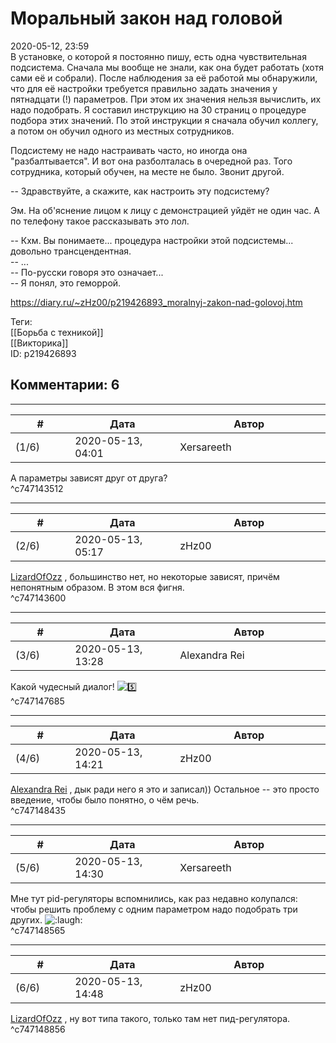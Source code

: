 Моральный закон над головой
===========================

  
2020-05-12, 23:59  
 В установке, о которой я постоянно пишу, есть одна чувствительная подсистема. Сначала мы вообще не знали, как она будет работать (хотя сами её и собрали). После наблюдения за её работой мы обнаружили, что для её настройки требуется правильно задать значения у пятнадцати (!) параметров. При этом их значения нельзя вычислить, их надо подобрать. Я составил инструкцию на 30 страниц о процедуре подбора этих значений. По этой инструкции я сначала обучил коллегу, а потом он обучил одного из местных сотрудников.   
   
 Подсистему не надо настраивать часто, но иногда она "разбалтывается". И вот она разболталась в очередной раз. Того сотрудника, который обучен, на месте не было. Звонит другой.   
   
 -- Здравствуйте, а скажите, как настроить эту подсистему?   
   
 Эм. На об'яснение лицом к лицу с демонстрацией уйдёт не один час. А по телефону такое рассказывать это лол.   
   
 -- Кхм. Вы понимаете... процедура настройки этой подсистемы... довольно трансцендентная.   
 -- ...   
 -- По-русски говоря это означает...   
 -- Я понял, это геморрой.   
  
<https://diary.ru/~zHz00/p219426893_moralnyj-zakon-nad-golovoj.htm>  
  
Теги:  
[[Борьба с техникой]]  
[[Викторика]]  
ID: p219426893  


Комментарии: 6
--------------

  


---



|         #         |              Дата              |                     Автор                     |           ID           |
| --- | --- | --- | --- |
| (1/6) | 2020-05-13, 04:01 | Xersareeth | c747143512 |

  
 А параметры зависят друг от друга?   
 ^c747143512

---



|         #         |              Дата              |                     Автор                     |           ID           |
| --- | --- | --- | --- |
| (2/6) | 2020-05-13, 05:17 | zHz00 | c747143600 |

  
  [LizardOfOzz](http://LizardsBurrow.diary.ru "One more night")  , большинство нет, но некоторые зависят, причём непонятным образом. В этом вся фигня.   
 ^c747143600

---



|         #         |              Дата              |                     Автор                     |           ID           |
| --- | --- | --- | --- |
| (3/6) | 2020-05-13, 13:28 | Alexandra Rei | c747147685 |

  
 Какой чудесный диалог! ![:five:](http://static.diary.ru/picture/3231184.gif)   
 ^c747147685

---



|         #         |              Дата              |                     Автор                     |           ID           |
| --- | --- | --- | --- |
| (4/6) | 2020-05-13, 14:21 | zHz00 | c747148435 |

  
  [Alexandra Rei](http://Alexandra-world.diary.ru "[REAL] 新生")  , дык ради него я это и записал)) Остальное -- это просто введение, чтобы было понятно, о чём речь.   
 ^c747148435

---



|         #         |              Дата              |                     Автор                     |           ID           |
| --- | --- | --- | --- |
| (5/6) | 2020-05-13, 14:30 | Xersareeth | c747148565 |

  
 Мне тут pid-регуляторы вспомнились, как раз недавно колупался: чтобы решить проблему с одним параметром надо подобрать три других. ![:laugh:](http://static.diary.ru/picture/1126.gif)   
 ^c747148565

---



|         #         |              Дата              |                     Автор                     |           ID           |
| --- | --- | --- | --- |
| (6/6) | 2020-05-13, 14:48 | zHz00 | c747148856 |

  
  [LizardOfOzz](http://LizardsBurrow.diary.ru "One more night")  , ну вот типа такого, только там нет пид-регулятора.   
 ^c747148856